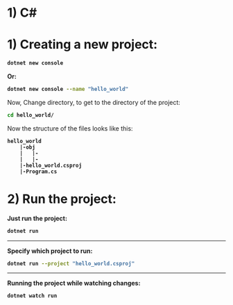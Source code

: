 # 1) C#



# 1) Creating a new project:


<b>

```bash
dotnet new console
```
Or:
```bash
dotnet new console --name "hello_world"
```

</b>

Now, Change directory, to get to the 
directory of the project:

<b>

```bash
cd hello_world/
```
</b>



Now the structure of the files looks like this:
<b>

```
hello_world
	|-obj
	|	|-
	|	|-
	|-hello_world.csproj
	|-Program.cs
```
</b>









# 2) Run the project:



<b>

Just run the project:
```bash
dotnet run
```

---

Specify which project to run:

```bash
dotnet run --project "hello_world.csproj"
```

---

Running the project while watching changes:
```bash
dotnet watch run
```
</b>




















